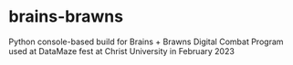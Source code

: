 # brains-brawns
 Python console-based build for Brains + Brawns Digital Combat Program used at DataMaze fest at Christ University in February 2023
